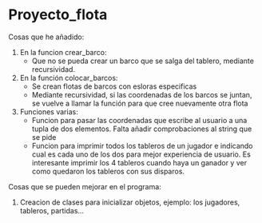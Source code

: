 # Proyecto_flota
Cosas que he añadido:

1. En la funcion crear_barco:
    - Que no se pueda crear un barco que se salga del tablero, mediante recursividad.
2. En la función colocar_barcos:
    - Se crean flotas de barcos con esloras especificas
    - Mediante recursividad, si las coordenadas de los barcos se juntan, se vuelve a llamar la función para que cree nuevamente otra flota
3. Funciones varias:
    - Funcion para pasar las coordenadas que escribe al usuario a una tupla de dos elementos. Falta añadir comprobaciones al string que se pide
    - Funcion para imprimir todos los tableros de un jugador e indicando cual es cada uno de los dos para mejor experiencia de usuario. Es interesante imprimir los 4 tableros cuando haya un ganador y ver como quedaron los tableros con sus disparos.

Cosas que se pueden mejorar en el programa:

1. Creacion de clases para inicializar objetos, ejemplo: los jugadores, tableros, partidas…
